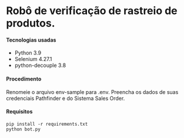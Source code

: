 # Robô de verificação de rastreio de produtos.

#### Tecnologias usadas
- Python 3.9
- Selenium 4.27.1
- python-decouple 3.8

#### Procedimento
Renomeie o arquivo env-sample para .env.
Preencha os dados de suas credenciais Pathfinder e do Sistema Sales Order.


#### Requisitos
```
pip install -r requirements.txt
python bot.py

